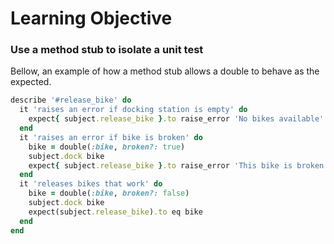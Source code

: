 # Learning Objective

### Use a method stub to isolate a unit test

Bellow, an example of how a method stub allows a double to behave as the expected.

```ruby
describe '#release_bike' do
  it 'raises an error if docking station is empty' do
    expect{ subject.release_bike }.to raise_error 'No bikes available'
  end
  it 'raises an error if bike is broken' do
    bike = double(:bike, broken?: true)
    subject.dock bike
    expect{ subject.release_bike }.to raise_error 'This bike is broken'
  end
  it 'releases bikes that work' do
    bike = double(:bike, broken?: false)
    subject.dock bike
    expect(subject.release_bike).to eq bike
  end
end
```
